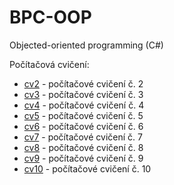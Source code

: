 # BPC-OOP

Objected-oriented programming (C#)

Počítačová cvičení:
- [cv2](https://github.com/larescze/bpc-oop/tree/cv2) - počítačové cvičení č. 2
- [cv3](https://github.com/larescze/bpc-oop/tree/cv3) - počítačové cvičení č. 3
- [cv4](https://github.com/larescze/bpc-oop/tree/cv4) - počítačové cvičení č. 4
- [cv5](https://github.com/larescze/bpc-oop/tree/cv5) - počítačové cvičení č. 5
- [cv6](https://github.com/larescze/bpc-oop/tree/cv6) - počítačové cvičení č. 6
- [cv7](https://github.com/larescze/bpc-oop/tree/cv7) - počítačové cvičení č. 7
- [cv8](https://github.com/larescze/bpc-oop/tree/cv8) - počítačové cvičení č. 8
- [cv9](https://github.com/larescze/bpc-oop/tree/cv9) - počítačové cvičení č. 9
- [cv10](https://github.com/larescze/bpc-oop/tree/cv10) - počítačové cvičení č. 10